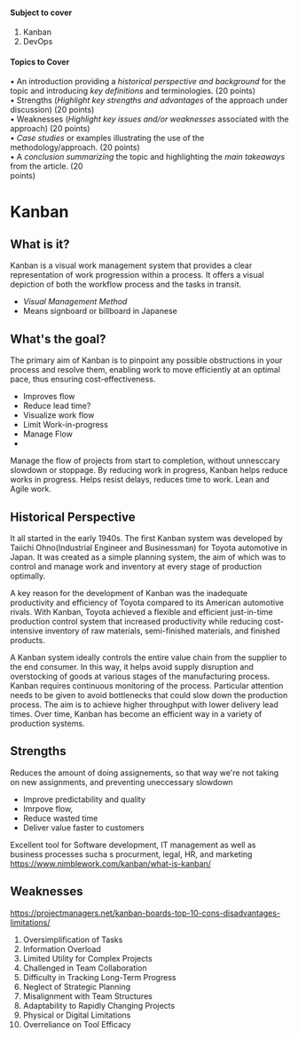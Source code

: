 
#### Subject to cover

1. Kanban
2. DevOps

#### Topics to Cover
• An introduction providing a *historical perspective and background* for the topic and introducing *key definitions* and terminologies. (20 points)  
• Strengths (*Highlight key strengths and advantages* of the approach under discussion) (20 points)  
• Weaknesses (*Highlight key issues and/or weaknesses* associated with the approach) (20 points)  
• *Case studies* or examples illustrating the use of the methodology/approach. (20 points)  
• A *conclusion summarizing* the topic and highlighting the *main takeaways* from the article. (20  
points)

# Kanban
## What is it?
Kanban is a visual work management system that provides a clear representation of work progression within a process. It offers a visual depiction of both the workflow process and the tasks in transit.
- *Visual Management Method*
- Means signboard or billboard in Japanese

## What's the goal?
The primary aim of Kanban is to pinpoint any possible obstructions in your process and resolve them, enabling work to move efficiently at an optimal pace, thus ensuring cost-effectiveness.
- Improves flow
- Reduce lead time? 
- Visualize work flow
- Limit Work-in-progress
- Manage Flow
- 
Manage the flow of projects from start to completion, without unnesccary slowdown or stoppage. By reducing work in progress, Kanban helps reduce works in progress. Helps resist delays, reduces time to work. Lean and Agile work. 
## Historical Perspective
It all started in the early 1940s. The first Kanban system was developed by Taiichi Ohno(Industrial Engineer and Businessman) for Toyota automotive in Japan. It was created as a simple planning system, the aim of which was to control and manage work and inventory at every stage of production optimally.

A key reason for the development of Kanban was the inadequate productivity and efficiency of Toyota compared to its American automotive rivals. With Kanban, Toyota achieved a flexible and efficient just-in-time production control system that increased productivity while reducing cost-intensive inventory of raw materials, semi-finished materials, and finished products.

A Kanban system ideally controls the entire value chain from the supplier to the end consumer. In this way, it helps avoid supply disruption and overstocking of goods at various stages of the manufacturing process. Kanban requires continuous monitoring of the process. Particular attention needs to be given to avoid bottlenecks that could slow down the production process. The aim is to achieve higher throughput with lower delivery lead times. Over time, Kanban has become an efficient way in a variety of production systems.

## Strengths
Reduces the amount of doing assignements, so that way we're not taking on new assignments, and preventing uneccessary slowdown
- Improve predictability and quality
- Imrpove flow,
- Reduce wasted time
- Deliver value faster to customers

Excellent tool for Software development, IT management as well as business processes sucha s procurment, legal, HR, and marketing
https://www.nimblework.com/kanban/what-is-kanban/

## Weaknesses
https://projectmanagers.net/kanban-boards-top-10-cons-disadvantages-limitations/
1. Oversimplification of Tasks
2. Information Overload
3. Limited Utility for Complex Projects
4. Challenged in Team Collaboration
5. Difficulty in Tracking Long-Term Progress
6. Neglect of Strategic Planning
7. Misalignment with Team Structures
8. Adaptability to Rapidly Changing Projects
9. Physical or Digital Limitations
10. Overreliance on Tool Efficacy

